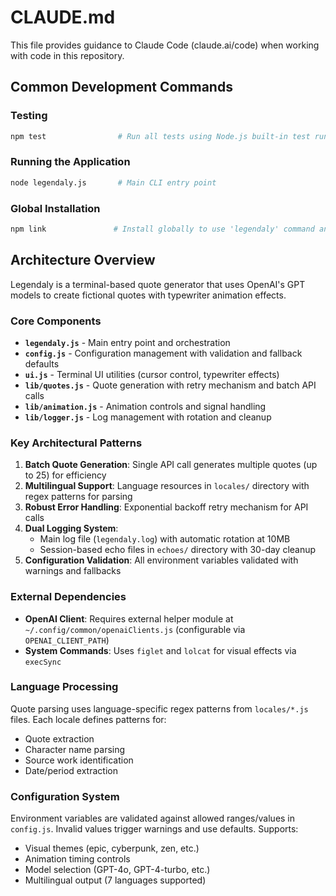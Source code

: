 # CLAUDE.md

This file provides guidance to Claude Code (claude.ai/code) when working with code in this repository.

## Common Development Commands

### Testing
```bash
npm test                # Run all tests using Node.js built-in test runner
```

### Running the Application
```bash
node legendaly.js       # Main CLI entry point
```

### Global Installation
```bash
npm link               # Install globally to use 'legendaly' command anywhere
```

## Architecture Overview

Legendaly is a terminal-based quote generator that uses OpenAI's GPT models to create fictional quotes with typewriter animation effects.

### Core Components

- **`legendaly.js`** - Main entry point and orchestration
- **`config.js`** - Configuration management with validation and fallback defaults
- **`ui.js`** - Terminal UI utilities (cursor control, typewriter effects)
- **`lib/quotes.js`** - Quote generation with retry mechanism and batch API calls
- **`lib/animation.js`** - Animation controls and signal handling
- **`lib/logger.js`** - Log management with rotation and cleanup

### Key Architectural Patterns

1. **Batch Quote Generation**: Single API call generates multiple quotes (up to 25) for efficiency
2. **Multilingual Support**: Language resources in `locales/` directory with regex patterns for parsing
3. **Robust Error Handling**: Exponential backoff retry mechanism for API calls
4. **Dual Logging System**: 
   - Main log file (`legendaly.log`) with automatic rotation at 10MB
   - Session-based echo files in `echoes/` directory with 30-day cleanup
5. **Configuration Validation**: All environment variables validated with warnings and fallbacks

### External Dependencies

- **OpenAI Client**: Requires external helper module at `~/.config/common/openaiClients.js` (configurable via `OPENAI_CLIENT_PATH`)
- **System Commands**: Uses `figlet` and `lolcat` for visual effects via `execSync`

### Language Processing

Quote parsing uses language-specific regex patterns from `locales/*.js` files. Each locale defines patterns for:
- Quote extraction
- Character name parsing  
- Source work identification
- Date/period extraction

### Configuration System

Environment variables are validated against allowed ranges/values in `config.js`. Invalid values trigger warnings and use defaults. Supports:
- Visual themes (epic, cyberpunk, zen, etc.)
- Animation timing controls
- Model selection (GPT-4o, GPT-4-turbo, etc.)
- Multilingual output (7 languages supported)